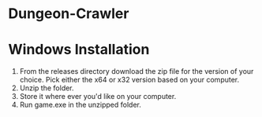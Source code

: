 # Dungeon-Crawler

# Windows Installation
1. From the releases directory download the zip file for the version of your choice. Pick either the x64 or x32 version based on your computer.
2. Unzip the folder.
3. Store it where ever you'd like on your computer.
4. Run game.exe in the unzipped folder.
